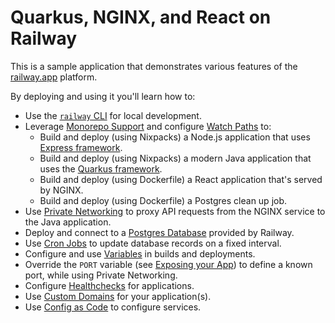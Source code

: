 # Quarkus, NGINX, and React on Railway

This is a sample application that demonstrates various features of the
[railway.app](https://railway.app) platform.

By deploying and using it you'll learn how to:

* Use the [`railway` CLI](https://docs.railway.app/develop/cli) for local development.
* Leverage [Monorepo Support](https://docs.railway.app/deploy/monorepo) and configure [Watch Paths](https://docs.railway.app/deploy/builds#watch-paths) to:
  * Build and deploy (using Nixpacks) a Node.js application that uses [Express framework](https://expressjs.com/). 
  * Build and deploy (using Nixpacks) a modern Java application that uses the [Quarkus framework](https://quarkus.io/). 
  * Build and deploy (using Dockerfile) a React application that's served by NGINX.
  * Build and deploy (using Dockerfile) a Postgres clean up job.
* Use [Private Networking](https://docs.railway.app/reference/private-networking) to proxy API requests from the NGINX service to the Java application.
* Deploy and connect to a [Postgres Database](https://docs.railway.app/databases/postgresql) provided by Railway.
* Use [Cron Jobs](https://docs.railway.app/reference/cron-jobs) to update database records on a fixed interval.
* Configure and use [Variables](https://docs.railway.app/develop/variables) in builds and deployments.
* Override the `PORT` variable (see [Exposing your App](https://docs.railway.app/deploy/exposing-your-app)) to define a known port, while using Private Networking.
* Configure [Healthchecks](https://docs.railway.app/deploy/healthchecks) for applications.
* Use [Custom Domains](https://docs.railway.app/deploy/exposing-your-app#custom-domains) for your application(s).
* Use [Config as Code](https://docs.railway.app/deploy/config-as-code) to configure services.